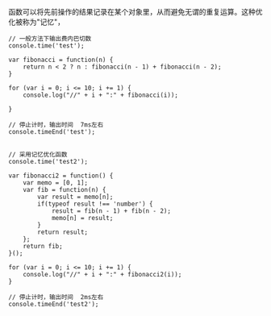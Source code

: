 函数可以将先前操作的结果记录在某个对象里，从而避免无谓的重复运算。这种优化被称为"记忆"，
    
    
    // 一般方法下输出费内巴切数
    console.time('test');
    
    var fibonacci = function(n) {
        return n < 2 ? n : fibonacci(n - 1) + fibonacci(n - 2);
    }
    
    for (var i = 0; i <= 10; i += 1) {
        console.log("//" + i + ":" + fibonacci(i));
        
    }
    
    // 停止计时，输出时间  7ms左右
    console.timeEnd('test');
    
    
    // 采用记忆优化函数
    console.time('test2');
    
    var fibonacci2 = function() {
        var memo = [0, 1];
        var fib = function(n) {
            var result = memo[n];
            if(typeof result !== 'number') {
                result = fib(n - 1) + fib(n - 2);
                memo[n] = result;
            }
            return result;
        };
        return fib;
    }();
    
    for (var i = 0; i <= 10; i += 1) {
        console.log("//" + i + ":" + fibonacci2(i)); 
    }
    
    // 停止计时，输出时间  2ms左右
    console.timeEnd('test2');
